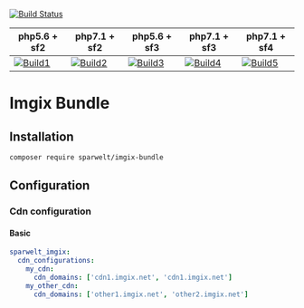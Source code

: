 [![Build Status](https://travis-ci.org/sparwelt/imgix-bundle.svg?branch=master)](https://travis-ci.org/sparwelt/imgix-bundle)


| php5.6 + sf2      | php7.1 + sf2      | php5.6 + sf3      | php7.1 + sf3      | php7.1 + sf4      |
|-------------------|-------------------|-------------------|-------------------|-------------------|
| [![Build1][1]][6] | [![Build2][2]][6] | [![Build3][3]][6] | [![Build4][4]][6] | [![Build5][5]][6] |

[1]: https://travis-matrix-badges.herokuapp.com/repos/sparwelt/imgix-bundle/branches/master/1
[2]: https://travis-matrix-badges.herokuapp.com/repos/sparwelt/imgix-bundle/branches/master/2
[3]: https://travis-matrix-badges.herokuapp.com/repos/sparwelt/imgix-bundle/branches/master/3
[4]: https://travis-matrix-badges.herokuapp.com/repos/sparwelt/imgix-bundle/branches/master/4
[5]: https://travis-matrix-badges.herokuapp.com/repos/sparwelt/imgix-bundle/branches/master/5
[6]: https://travis-ci.org/bjfish/grails-ci-build-matrix-example

Imgix Bundle
===================

## Installation
```bash
composer require sparwelt/imgix-bundle
```
## Configuration
### Cdn configuration
#### Basic

```yaml
sparwelt_imgix:
  cdn_configurations:
    my_cdn:
      cdn_domains: ['cdn1.imgix.net', 'cdn1.imgix.net']
    my_other_cdn:
      cdn_domains: ['other1.imgix.net', 'other2.imgix.net']
```




